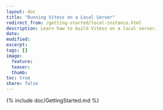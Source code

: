 ```yaml
---
layout: doc
title: "Running Vitess on a Local Server"
redirect_from: /getting-started/local-instance.html
description: Learn how to build Vitess on a local server.
date: 
modified:
excerpt:
tags: []
image:
  feature:
  teaser:
  thumb:
toc: true
share: false
---
```


{% include doc/GettingStarted.md %}
